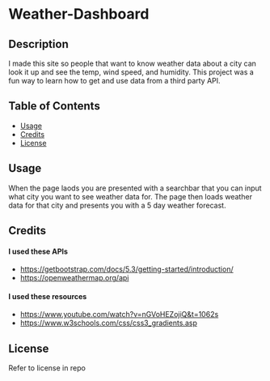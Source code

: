 # Weather-Dashboard

## Description
I made this site so people that want to know weather data about a city can look it up and see the temp, wind speed, and humidity. This project was a fun way to learn how to get and use data from a third party API.

## Table of Contents 

- [Usage](#usage)
- [Credits](#credits)
- [License](#license)


## Usage
When the page laods you are presented with a searchbar that you can input what city you want to see weather data for. The page then loads weather data for that city and presents you with a 5 day weather forecast. 

## Credits

#### I used these APIs
* https://getbootstrap.com/docs/5.3/getting-started/introduction/
* https://openweathermap.org/api

#### I used these resources
* https://www.youtube.com/watch?v=nGVoHEZojiQ&t=1062s 
* https://www.w3schools.com/css/css3_gradients.asp
## License
Refer to license in repo
